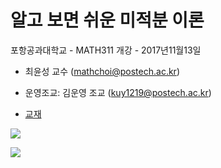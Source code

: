 
# 알고 보면 쉬운 미적분 이론

포항공과대학교 -  MATH311
개강 - 2017년11월13일

- 최윤성 교수 (mathchoi@postech.ac.kr)

- 운영조교: 김운영 조교 (kuy1219@postech.ac.kr)


- [교재](http://www.kmooc.kr/courses/course-v1:POSTECHk+MATH311+2017-T1/pdfbook/0/)

![](https://i.imgur.com/rwA2aKC.png)



![](https://i.imgur.com/likcz0D.png)